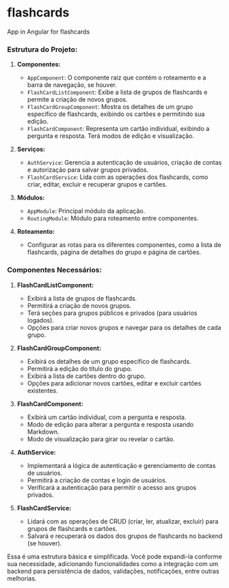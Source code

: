 # flashcards
App in Angular for flashcards



### Estrutura do Projeto:

1. **Componentes:**
   - `AppComponent`: O componente raiz que contém o roteamento e a barra de navegação, se houver.
   - `FlashCardListComponent`: Exibe a lista de grupos de flashcards e permite a criação de novos grupos.
   - `FlashCardGroupComponent`: Mostra os detalhes de um grupo específico de flashcards, exibindo os cartões e permitindo sua edição.
   - `FlashCardComponent`: Representa um cartão individual, exibindo a pergunta e resposta. Terá modos de edição e visualização.

2. **Serviços:**
   - `AuthService`: Gerencia a autenticação de usuários, criação de contas e autorização para salvar grupos privados.
   - `FlashCardService`: Lida com as operações dos flashcards, como criar, editar, excluir e recuperar grupos e cartões.

3. **Módulos:**
   - `AppModule`: Principal módulo da aplicação.
   - `RoutingModule`: Módulo para roteamento entre componentes.

4. **Roteamento:**
   - Configurar as rotas para os diferentes componentes, como a lista de flashcards, página de detalhes do grupo e página de cartões.

### Componentes Necessários:

1. **FlashCardListComponent:**
   - Exibirá a lista de grupos de flashcards.
   - Permitirá a criação de novos grupos.
   - Terá seções para grupos públicos e privados (para usuários logados).
   - Opções para criar novos grupos e navegar para os detalhes de cada grupo.

2. **FlashCardGroupComponent:**
   - Exibirá os detalhes de um grupo específico de flashcards.
   - Permitirá a edição do título do grupo.
   - Exibirá a lista de cartões dentro do grupo.
   - Opções para adicionar novos cartões, editar e excluir cartões existentes.

3. **FlashCardComponent:**
   - Exibirá um cartão individual, com a pergunta e resposta.
   - Modo de edição para alterar a pergunta e resposta usando Markdown.
   - Modo de visualização para girar ou revelar o cartão.

4. **AuthService:**
   - Implementará a lógica de autenticação e gerenciamento de contas de usuários.
   - Permitirá a criação de contas e login de usuários.
   - Verificará a autenticação para permitir o acesso aos grupos privados.

5. **FlashCardService:**
   - Lidará com as operações de CRUD (criar, ler, atualizar, excluir) para grupos de flashcards e cartões.
   - Salvará e recuperará os dados dos grupos de flashcards no backend (se houver).

Essa é uma estrutura básica e simplificada. Você pode expandi-la conforme sua necessidade, adicionando funcionalidades como a integração com um backend para persistência de dados, validações, notificações, entre outras melhorias.
